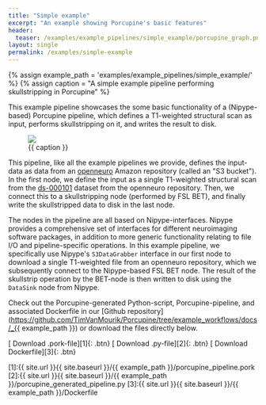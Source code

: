 ```yaml
---
title: "Simple example"
excerpt: "An example showing Porcupine's basic features"
header:
  teaser: /examples/example_pipelines/simple_example/porcupine_graph.png
layout: single
permalink: /examples/simple-example
---
```


{% assign example_path = 'examples/example_pipelines/simple_example/' %}
{% assign caption = "A simple example pipeline performing skullstripping in Porcupine" %}

This example pipeline showcases the some basic functionality of a (Nipype-based)
Porcupine pipeline, which defines a T1-weighted structural scan as input,
performs skullstripping on it, and writes the result to disk.

<figure>
	<a href="{{ site.url }}{{ site.baseurl }}/{{ example_path }}/porcupine_graph.png"><img
    src="{{ site.url }}{{ site.baseurl }}/{{ example_path }}/porcupine_graph.png"></a>
	<figcaption>{{ caption }}</figcaption>
</figure>

This pipeline, like all the example pipelines we provide, defines the input-data
as data from an [openneuro](https://openneuro.org/public/datasets) Amazon
repository (called an "S3 bucket"). In the first node, we define the input as
a single T1-weighted structural scan from the
[ds-000101](https://openneuro.org/datasets/ds000101/versions/00004) dataset from
the openneuro repository. Then, we connect this to a skullstripping node
(performed by FSL BET), and finally write the skullstripped data to disk in the
last node.

The nodes in the pipeline are all based on Nipype-interfaces. Nipype provides
a comprehensive set of interfaces for different neuroimaging software packages,
in addition to more generic functionality relating to file I/O and pipeline-specific
operations. In this example pipeline, we specifically use Nipype's `S3DataGrabber`
interface in our first node to download a single T1-weighted file from an
openneuro repository, which we subsequently connect to the Nipype-based FSL
BET node. The result of the skullstrip operation by the BET-node is then written
to disk using the `DataSink` node from Nipype.

Check out the Porcupine-generated Python-script, Porcupine-pipeline, and
associated Dockerfile in our [Github repository](https://github.com/TimVanMourik/Porcupine/tree/example_workflows/docs/_{{ example_path }}) or download the files directly below.

[<i class="fa fa-download"></i> Download .pork-file][1]{: .btn}
[<i class="fa fa-download"></i> Download .py-file][2]{: .btn}
[<i class="fa fa-download"></i> Download Dockerfile][3]{: .btn}

[1]:{{ site.url }}{{ site.baseurl }}/{{ example_path }}/porcupine_pipeline.pork
[2]:{{ site.url }}{{ site.baseurl }}/{{ example_path }}/porcupine_generated_pipeline.py
[3]:{{ site.url }}{{ site.baseurl }}/{{ example_path }}/Dockerfile
